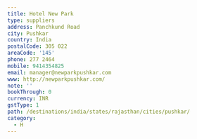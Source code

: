 ```yaml
---
title: Hotel New Park
type: suppliers
address: Panchkund Road
city: Pushkar
country: India
postalCode: 305 022
areaCode: '145'
phone: 277 2464
mobile: 9414354825
email: manager@newparkpushkar.com
www: http://newparkpushkar.com/
note: ''
bookThrough: 0
currency: INR
gstType: 1
path: /destinations/india/states/rajasthan/cities/pushkar/
category:
  - H
---
```


